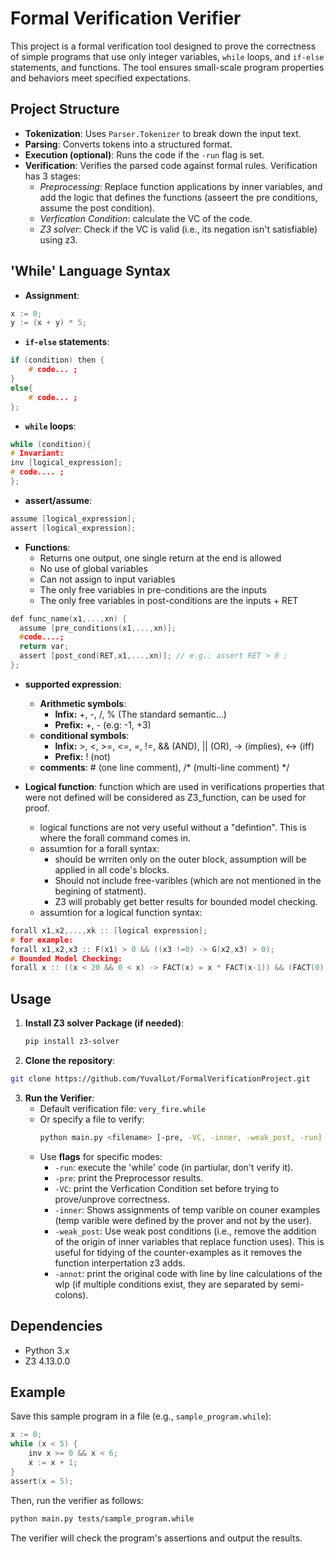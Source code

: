 
# Formal Verification Verifier

This project is a formal verification tool designed to prove the correctness of simple programs that use only integer variables, `while` loops, and `if-else` statements, and functions. The tool ensures small-scale program properties and behaviors meet specified expectations.

## Project Structure

- **Tokenization**: Uses `Parser.Tokenizer` to break down the input text.
- **Parsing**: Converts tokens into a structured format.
- **Execution (optional)**: Runs the code if the `-run` flag is set.
- **Verification**: Verifies the parsed code against formal rules. Verification has 3 stages:
    - *Preprocessing*: Replace function applications by inner variables, and add the logic that defines the functions (asseert the pre conditions, assume the post condition).
    - *Verfication Condition*: calculate the VC of the code.
    - *Z3 solver*: Check if the VC is valid (i.e., its negation isn't satisfiable) using z3.

## 'While' Language Syntax

- **Assignment**:
```c
x := 0;
y := (x + y) * 5;
```
- **`if-else` statements**:
```c
if (condition) then {
    # code... ;
}
else{
    # code... ;
};
```
- **`while` loops**:
```c
while (condition){
# Invariant:
inv [logical_expression];
# code.... ;
};
```
- **assert/assume**:
```c
assume [logical_expression];
assert [logical_expression];
```
- **Functions**:
    - Returns one output, one single return at the end​ is allowed
    - No use of global variables​
    - Can not assign to input variables​
    - The only free variables in pre-conditions are the inputs​
    - The only free variables in post-conditions are the inputs + RET
```c
def func_name(x1,...,xn) {
  assume [pre_conditions(x1,...,xn)];
  #code....;
  return var;
  assert [post_cond(RET,x1,...,xn)]; // e.g.: assert RET > 0 ;
};
```
- **supported expression**:
    - **Arithmetic symbols**:
        - **Infix:**  +, -, /, % (The standard semantic...)
        - **Prefix:**  +, - (e.g: -1, +3)
    - **conditional symbols**:
        - **Infix:**  >, <, >=, <=, =, !=, && (AND), || (OR), -> (implies), <-> (iff)
        - **Prefix:**  ! (not)
    - **comments**: # (one line comment),  /* (multi-line comment) */

- **Logical function**: function which are used in verifications properties that were not defined will be considered as Z3_function, can be used for proof.
    - logical functions are not very useful without a "defintion". This is where the forall command comes in.
    - assumtion for a forall syntax:
        - should be wrriten only on the outer block, assumption will be applied in all code's blocks.
        - Should not include free-varibles (which are not mentioned in the begining of statment).
        - Z3 will probably get better results for bounded model checking.
    - assumtion for a logical function syntax:
```c
forall x1,x2,...,xk :: [logical expression];
# for example:
forall x1,x2,x3 :: F(x1) > 0 && ((x3 !=0) -> G(x2,x3) > 0);
# Bounded Model Checking:
forall x :: ((x < 20 && 0 < x) -> FACT(x) = x * FACT(x-1)) && (FACT(0) = 1);
```
## Usage
1. **Install Z3 solver Package (if needed)**:
   ```bash
   pip install z3-solver
   ```
2. **Clone the repository**:
```bash
git clone https://github.com/YuvalLot/FormalVerificationProject.git
   ```
3. **Run the Verifier**:
   - Default verification file: `very_fire.while`
   - Or specify a file to verify:
     ```bash
     python main.py <filename> [-pre, -VC, -inner, -weak_post, -run]
     ```
   - Use **flags** for specific modes:
       - `-run`: execute the 'while' code (in partiular, don't verify it).
       - `-pre`: print the Preprocessor results.
       - `-VC`: print the Verfication Condition set before trying to prove/unprove correctness.
       - `-inner`: Shows assignments of temp varible on couner examples (temp varible were defined by the prover and not by the user).
       - `-weak_post`: Use weak post conditions (i.e., remove the addition of the origin of inner variables that replace function uses). This is useful for tidying of the counter-examples as it removes the function interpertation z3 adds. 
       - `-annot`: print the original code with line by line calculations of the wlp (if multiple conditions exist, they are separated by semi-colons).
       
## Dependencies
- Python 3.x
- Z3 4.13.0.0

## Example

Save this sample program in a file (e.g., `sample_program.while`):

```c
x := 0;
while (x < 5) {
    inv x >= 0 && x < 6;
    x := x + 1;
}
assert(x = 5);
```

Then, run the verifier as follows:

```bash
python main.py tests/sample_program.while
```

The verifier will check the program's assertions and output the results.